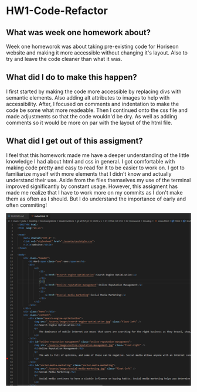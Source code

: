 # HW1-Code-Refactor

## What was week one homework about?
Week one homeworok was about taking pre-existing code for Horiseon website and making it more accessible without changing it's layout. Also to try and leave the code cleaner than what it was.

## What did I do to make this happen?
I first started by making the code more accessible by replacing divs with semantic elements. Also adding alt attributes to images to help with accessibility. After, I focused on comments and indentation to make the code be some what more readeable. Then I continued onto the css file and made adjustments so that the code wouldn'd be dry. As well as adding comments so it would be more on par with the layout of the html file.

## What did I get out of this assigment?
I feel that this homework made me have a deeper understanding of the little knowledge I had about html and css in general. I got comfortable with making code pretty and easy to read for it to be easier to work on. I got to familiarize myself with more elements that I didn't know and actually understand their use. Aside from the files themselves my use of the terminal improved significantly by constant usage. However, this assigment has made me realize that I have to work more on my commits as I don't make them as often as I should. But I do understand the importance of early and often commiting!

![Pulled Code Original HTML](/assets/images/Originalcodehtml.png)

